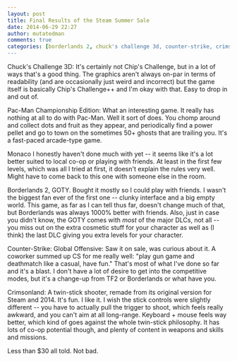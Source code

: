 ```yaml
---
layout: post
title: Final Results of the Steam Summer Sale
date: 2014-06-29 22:27
author: mutatedman
comments: true
categories: [borderlands 2, chuck's challenge 3d, counter-strike, crimsonland, monaco, pac-man championship edition, Review, steam summer sale, Video Games]
---
```

Chuck's Challenge 3D: It's certainly not Chip's Challenge, but in a lot of ways that's a good thing. The graphics aren't always on-par in terms of readability (and are occasionally just weird and incorrect) but the game itself is basically Chip's Challenge++ and I'm okay with that. Easy to drop in and out of.

Pac-Man Championship Edition: What an interesting game. It really has nothing at all to do with Pac-Man. Well it sort of does. You chomp around and collect dots and fruit as they appear, and periodically find a power pellet and go to town on the sometimes 50+ ghosts that are trailing you. It's a fast-paced arcade-type game.

Monaco I honestly haven't done much with yet -- it seems like it's a lot better suited to local co-op or playing with friends. At least in the first few levels, which was all I tried at first, it doesn't explain the rules very well. Might have to come back to this one with someone else in the room.

Borderlands 2, GOTY. Bought it mostly so I could play with friends. I wasn't the biggest fan ever of the first one -- clunky interface and a big empty world. This game, as far as I can tell thus far, doesn't change much of that, but Borderlands was always 1000% better with friends. Also, just in case you didn't know, the GOTY comes with <em>most</em> of the major DLCs, not all -- you miss out on the extra cosmetic stuff for your character as well as (I think) the last DLC giving you extra levels for your character.

Counter-Strike: Global Offensive: Saw it on sale, was curious about it. A coworker summed up CS for me really well: "play gun game and deathmatch like a casual, have fun." That's most of what I've done so far and it's a blast. I don't have a lot of desire to get into the competitive modes, but it's a change-up from TF2 or Borderlands or what have you.

Crimsonland: A twin-stick shooter, remade from its original version for Steam and 2014. It's fun. I like it. I wish the stick controls were slightly different -- you have to actually pull the trigger to shoot, which feels really awkward, and you can't aim at all long-range. Keyboard + mouse feels way better, which kind of goes against the whole twin-stick philosophy. It has lots of co-op potential though, and plenty of content in weapons and skills and missions.

Less than $30 all told. Not bad.
